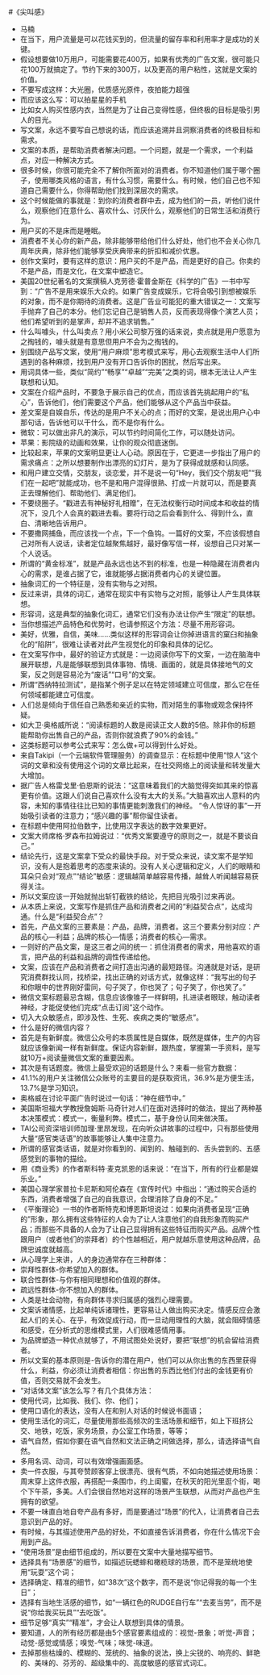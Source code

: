 #《尖叫感》
- 马楠
- 在当下，用户流量是可以花钱买到的，但流量的留存率和利用率才是成功的关键。
- 假设想要做10万用户，可能需要花400万，如果有优秀的广告文案，很可能只花100万就搞定了。节约下来的300万，以及更高的用户粘性，这就是文案的价值。
- 不要写成这样：大光圈，优质感光原件，夜拍能力超强
- 而应该这么写：可以拍星星的手机
- 比如女人购买性感内衣，当然是为了让自己变得性感，但终极的目标是吸引男人的目光。
- 写文案，永远不要写自己想说的话，而应该追溯并且洞察消费者的终极目标和需求。
- 文案的本质，是帮助消费者解决问题。一个问题，就是一个需求，一个利益点，对应一种解决方式。
- 很多时候，你很可能完全不了解你所面对的消费者。你不知道他们属于哪个圈子，使用哪类风格的语言，有什么习惯，需要什么。有时候，他们自己也不知道自己需要什么，你得帮助他们找到深层次的需求。
- 这个时候能做的事就是：到你的消费者群中去，成为他们的一员，听他们说什么，观察他们在意什么、喜欢什么、讨厌什么，观察他们的日常生活和消费行为。
- 用户买的不是床而是睡眠。
- 消费者不关心你的新产品，除非能够带给他们什么好处，他们也不会关心你几周年庆典，除非他们能够享受庆典带来的折扣和减价优惠。
- 创作文案时，要有这样的意识：用户买的不是产品，而是更好的自己。你卖的不是产品，而是文化，在文案中塑造它。
- 美国20世纪著名的文案撰稿人克劳德·霍普金斯在《科学的广告》一书中写到：“广告不是用来娱乐大众的。如果广告变成娱乐，它将会吸引到想被娱乐的对象，而不是你期待的消费者。这是广告业可能犯的重大错误之一：文案写手抛弃了自己的本分。他们忘记自己是销售人员，反而表现得像个演艺人员；他们希望听到的是掌声，却并不追求销售。”
- 什么叫噱头，什么叫卖点？用小米公司黎万强的话来说，卖点就是用户愿意为之掏钱的，噱头就是有意思但用户不会为之掏钱的。
- 别围绕产品写文案，使用“用户麻烦”思考模式来写，用心去观察生活中人们所遇到的各种麻烦，找到用户没有开口告诉你的困扰，然后写出来。
- 用词具体一些，类似“简约”“畅享”“卓越”“完美”之类的词，根本无法让人产生联想和认知。
- 文案在介绍产品时，不要急于展示自己的优点，而应该首先挑起用户的“私心”，告诉他们，他们需要这个产品，他们能够从这个产品当中获益。
- 差文案是自娱自乐，传达的是用户不关心的点；而好的文案，是说出用户心中那句话，告诉他可以干什么，而不是你有什么。
- 微软：可以做出非凡的演示，可以节约时间简化工作，可以随处访问。
- 苹果：影院级的动画和效果，让你的观众彻底迷倒。
- 比较起来，苹果的文案明显更让人心动。原因在于，它更进一步指出了用户的需求痛点：之所以想要制作出漂亮的幻灯片，是为了获得成就感和认同感。
- 和用户建立交情，交朋友，谈恋爱，并不是说一句“Hey，我们交个朋友吧”“我们在一起吧”就能成功，也不是和用户混得很熟、打成一片就可以，而是要真正去理解他们、帮助他们、满足他们。
- 不要绕圈子。“戳进去有神秘好礼相赠”，在无法权衡行动时间成本和收益的情况下，没几个人会真的戳进去看。要将行动之后会看到什么、得到什么，直白、清晰地告诉用户。
- 不要撒网捕鱼，而应该找一个点，下一个鱼钩。一篇好的文案，不应该假想自己对所有人说话，读者定位越聚焦越好，最好像写信一样，设想自己只对某一个人说话。
- 所谓的“黄金标准”，就是产品永远也达不到的标准，也是一种隐藏在消费者内心的需求，是谁占据了它，谁就能够占据消费者内心的关键位置。
- 抽象词汇的一个特征是，没有实物与之对照。
- 反过来讲，具体的词汇，通常在现实中有实物与之对照，能够让人产生具体联想。
- 形容词，这是典型的抽象化词汇，通常它们没有办法让你产生“限定”的联想。
- 当你想描述产品特色和优势时，也请参照这个方法：尽量不用形容词。
- 美好，优雅，自信，美味......类似这样的形容词会让你掉进语言的窠臼和抽象化的“陷阱”，很难让读者对此产生视觉化的印象和具体的记忆。
- 在文案写作中，最好的验证方式就是：一边阅读你写下的文案，一边在脑海中展开联想，凡是能够联想到具体事物、情境、画面的，就是具体接地气的文案，反之则是容易沦为“废话”“口号”的文案。
- 所谓“西纳特拉测试”，是指某个例子足以在特定领域建立可信度，那么它在任何领域都能建立可信度。
- 人们总是倾向于信任自己熟悉和亲近的实物，而对陌生的事物或观念保持怀疑。
- 如大卫·奥格威所说：“阅读标题的人数是阅读正文人数的5倍。除非你的标题能帮助你出售自己的产品，否则你就浪费了90%的金钱。”
- 这类标题可以参考公式来写：怎么做+可以得到什么好处。
- 来自Takipi（一个云端软件管理服务）的调查显示：在标题中使用“惊人”这个词的文章和没有使用这个词的文章比起来，在社交网络上的阅读量和转发量大大增加。
- 据广告人格雷戈里·伯恩斯的说法：“这意味着我们的大脑觉得突如其来的惊喜更有价值。这跟人们说自己喜欢什么没有太大的关系。”大脑喜欢出人意料的内容，未知的事情往往比已知的事情更能刺激我们的神经。
“令人惊讶的事”一开始吸引读者的注意力；“感兴趣的事”帮你留住读者。
- 在标题中使用阿拉伯数字，比使用汉字表达的数字效果更好。
- 文案大师席格·罗森布拉姆说过：“优秀文案要遵守的原则之一，就是不要谈自己。”
- 结论先行，这是文案拿下受众的最快手段。对于受众来说，读文案不是学知识，没有人是抱着思考的态度来读的。没有人关心逻辑和定义，人们的眼睛和耳朵只会对“观点”“结论”敏感：逻辑越简单越容易传播，越耸人听闻越容易获得关注。
- 所以文案应该一开始就抛出斩钉截铁的结论，先把目光吸引过来再说。
- 从本质上来说，文案写作是抓住产品和消费者之间的“利益契合点”，达成沟通。什么是“利益契合点”？
- 首先，产品文案的三要素是：产品，品牌，消费者。这三个要素分别对应：产品的核心—利益；品牌的核心—情感；消费者的核心—需求。
- 一则好的产品文案，是这三者之间的统一：抓住消费者的需求，用他喜欢的语言，把产品的利益和品牌的调性传递给他。
- 文案，应该在产品和消费者之间打造出沟通的最短路径。沟通就是对话，是研究消费群找认同，找桥梁，找出正确的对话方式，就像这样：“我写出的句子和你眼中的世界刚好雷同，句子哭了，你也哭了；句子笑了，你也笑了。”
- 微信文案标题最忌含糊，信息应该像锥子一样鲜明，扎进读者眼球，触动读者神经，才能促使他们完成“点击订阅”这个动作。
- 切入大众敏感点，即涉及性、生死、疾病之类的“敏感点”。
- 什么是好的微信内容？
- 首先是有新鲜度。微信公众号的本质属性是自媒体，既然是媒体，生产的内容就应该像新闻一样有新鲜度。保证内容新鲜，跟热度，掌握第一手资料，是写就10万+阅读量微信文案的重要因素。
- 其次是有话题度。微信上最受欢迎的话题是什么？来看一些官方数据：
- 41.1%的用户关注微信公众账号的主要目的是获取资讯，36.9%是方便生活，13.7%是学习知识。
- 奥格威在讨论平面广告时说过一句话：“神在细节中。”
- 美国斯坦福大学教授詹姆斯·马奇针对人们在面对选择时的做法，提出了两种基本决策模式：模式一，衡量利弊。模式二，基于身份认同来做决策。
- TAI公司资深培训师加理·里昂发现，在向听众讲故事的过程中，只有那些使用大量“感官类话语”的故事能够让人集中注意力。
- 所谓的感官类话语，就是对你看到的、闻到的、触碰到的、舌头尝到的、五感感觉到的事物的描绘。
- 用《商业秀》的作者斯科特·麦克凯恩的话来说：“在当下，所有的行业都是娱乐业。”
- 美国心理学家普拉卡尼斯和阿伦森在《宣传时代》中指出：“通过购买合适的东西，消费者增强了自己的自我意识，合理消除了自身的不足。”
- 《平衡理论》一书的作者斯特克和博恩斯坦说过：如果向消费者呈现“正确的”形象，那么拥有这些特征的人会为了让人注意他们的自我形象而购买产品；而那些不具备的人会为了让自己显得拥有这些特征而购买产品。品牌个性跟用户（或者他们的崇拜者）的个性越相近，用户就越乐意使用这种品牌，品牌忠诚度就越高。
- 从心理学上来讲，人的身边通常存在三种群体：
- 崇拜性群体-你希望加入的群体。
- 联合性群体-与你有相同理想和价值观的群体。
- 疏远性群体-你不想加入的群体。
- 人类是社会动物，有向群体寻求归属感的强烈心理需要。
- 文案诉诸情感，比起单纯诉诸理性，更容易让人做出购买决定。情感反应会激起人们的关心、在乎，有效促成行动，而一旦动用理性的大脑，就会阻碍情感和感受，在分析式的思维模式里，人们很难感情用事。
- 为品牌塑造一种优点就够了，不用试图处处说好，要把“联想”的机会留给消费者。
- 所以文案的基本原则是-告诉你的潜在用户，他们可以从你出售的东西里获得什么，利益，你必须让消费者相信：你出售的东西比他们付出的金钱更有价值，否则交易就不会发生。
- “对话体文案”该怎么写？有几个具体方法：
- 使用代词，比如我、我们、你、他们；
- 使用口语化的表达，没有人在和别人对话的时候说书面语；
- 使用生活化的词汇，尽量使用那些高频次的生活场景和细节，如上下班挤公交、地铁，吃饭，家务场景，办公室工作场景，等等；
- 语气自然，假如你要在语气自然和文法正确之间做选择，那么，请选择语气自然。
- 多用名词、动词，可以有效增强画面感。
- 卖一件衣服，与其夸赞顾客穿上很漂亮、很有气质，不如向她描述使用场景：周末穿上这件衣服，再搭配一条围巾，约上闺蜜，在秋天的阳光里逛个街，喝个下午茶，多美。人们会很自然地对这样的场景产生联想，从而对产品也产生拥有的欲望。
- 不要一味直白地自夸产品有多好，而是要通过“场景”的代入，让消费者自己去意识到产品的好。
- 有时候，与其描述使用产品的好处，不如直接告诉消费者，你在什么情况下会用到产品。
- “使用场景”是由细节组成的，所以要在文案中大量地描写细节。
- 选择具有“场景感”的细节，如描述玩蟋蟀和橄榄球的场景，而不是笼统地使用“玩耍”这个词；
- 选择确定、精准的细节，如“38次”这个数字，而不是说“你记得我的每一个生日”；
- 选择有当地生活感的细节，如“一辆红色的RUDGE自行车”“去麦当劳”，而不是说“你给我买玩具”“去吃饭”。
- 细节足够“真实”“精准”，才会让人联想到具体的情景。
- 要知道，人的所有经历都是由5个感官要素组成的：视觉-景象；听觉-声音；动觉-感觉或情感；嗅觉-气味；味觉-味道。
- 去掉那些枯燥的、模糊的、笼统的、抽象的说法，换上尖锐的、响亮的、鲜艳的、美味的、芬芳的、超级集中的、高度敏感的感官式词汇。
